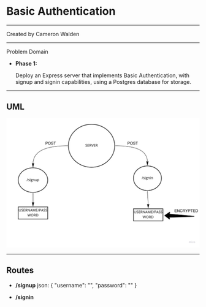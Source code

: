 # Basic Authentication

***

Created by Cameron Walden

***

Problem Domain

- **Phase 1:** 
  
  Deploy an Express server that implements Basic Authentication, with signup and signin capabilities, using a Postgres database for storage.

***

## UML

<img src = "img/basic-auth.jpg">

***

## Routes

- **/signup**
  json: {
    "username": "",
    "password": ""
  }
  
- **/signin**